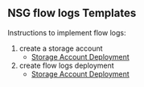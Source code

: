 ## NSG flow logs Templates 

Instructions to implement flow logs: 
1. create a storage account 
    * [Storage Account Deployment](./storageaccount.json)
2. create flow logs deployment 
    * [Storage Account Deployment](./flow-logs.json)